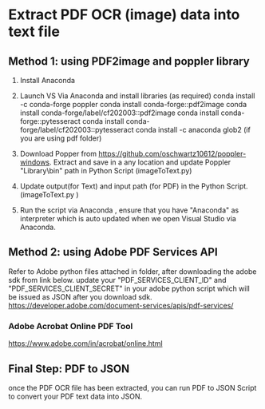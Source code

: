# Extract PDF OCR (image) data into text file #
## Method 1: using PDF2image and poppler library ##
1. Install Anaconda
2. Launch VS Via Anaconda and install libraries (as required)
conda install -c conda-forge poppler
conda install conda-forge::pdf2image
conda install conda-forge/label/cf202003::pdf2image
conda install conda-forge::pytesseract
conda install conda-forge/label/cf202003::pytesseract
conda install -c anaconda glob2 (if you are using pdf folder)

3. Download Popper from https://github.com/oschwartz10612/poppler-windows. Extract and save in a any location and update Poppler "Library\bin" path in Python Script (imageToText.py)
4. Update output(for Text) and input path (for PDF) in the Python Script.(imageToText.py )
5. Run the script via Anaconda , ensure that you have "Anaconda" as interpreter which is auto updated when we open Visual Studio via Anaconda.


## Method 2: using Adobe PDF Services API ##
Refer to Adobe python files attached in folder,  after downloading the adobe sdk from link below.
update your "PDF_SERVICES_CLIENT_ID" and "PDF_SERVICES_CLIENT_SECRET" in your adobe python script which will be issued as JSON after you download sdk.
https://developer.adobe.com/document-services/apis/pdf-services/

### Adobe Acrobat Online PDF Tool ###
https://www.adobe.com/in/acrobat/online.html

## Final Step: PDF to JSON ##
once the PDF OCR file has been extracted,  you can run PDF to JSON Script to convert your PDF text data into JSON.
